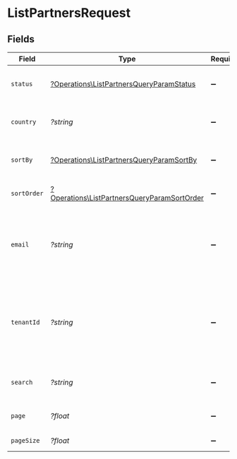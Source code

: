 # ListPartnersRequest


## Fields

| Field                                                                                                                              | Type                                                                                                                               | Required                                                                                                                           | Description                                                                                                                        | Example                                                                                                                            |
| ---------------------------------------------------------------------------------------------------------------------------------- | ---------------------------------------------------------------------------------------------------------------------------------- | ---------------------------------------------------------------------------------------------------------------------------------- | ---------------------------------------------------------------------------------------------------------------------------------- | ---------------------------------------------------------------------------------------------------------------------------------- |
| `status`                                                                                                                           | [?Operations\ListPartnersQueryParamStatus](../../Models/Operations/ListPartnersQueryParamStatus.md)                                | :heavy_minus_sign:                                                                                                                 | A filter on the list based on the partner's `status` field.                                                                        | approved                                                                                                                           |
| `country`                                                                                                                          | *?string*                                                                                                                          | :heavy_minus_sign:                                                                                                                 | A filter on the list based on the partner's `country` field.                                                                       | US                                                                                                                                 |
| `sortBy`                                                                                                                           | [?Operations\ListPartnersQueryParamSortBy](../../Models/Operations/ListPartnersQueryParamSortBy.md)                                | :heavy_minus_sign:                                                                                                                 | The field to sort the partners by. The default is `totalSaleAmount`.                                                               | totalSaleAmount                                                                                                                    |
| `sortOrder`                                                                                                                        | [?Operations\ListPartnersQueryParamSortOrder](../../Models/Operations/ListPartnersQueryParamSortOrder.md)                          | :heavy_minus_sign:                                                                                                                 | The sort order. The default is `desc`.                                                                                             | desc                                                                                                                               |
| `email`                                                                                                                            | *?string*                                                                                                                          | :heavy_minus_sign:                                                                                                                 | Filter the partner list based on the partner's `email`. The value must be a string. Takes precedence over `search`.                | panic@thedis.co                                                                                                                    |
| `tenantId`                                                                                                                         | *?string*                                                                                                                          | :heavy_minus_sign:                                                                                                                 | Filter the partner list based on the partner's `tenantId`. The value must be a string. Takes precedence over `email` and `search`. | 1K0NM7HCN944PEMZ3CQPH43H8                                                                                                          |
| `search`                                                                                                                           | *?string*                                                                                                                          | :heavy_minus_sign:                                                                                                                 | A search query to filter partners by ID, name, email, or link.                                                                     | john                                                                                                                               |
| `page`                                                                                                                             | *?float*                                                                                                                           | :heavy_minus_sign:                                                                                                                 | The page number for pagination.                                                                                                    | 1                                                                                                                                  |
| `pageSize`                                                                                                                         | *?float*                                                                                                                           | :heavy_minus_sign:                                                                                                                 | The number of items per page.                                                                                                      | 50                                                                                                                                 |